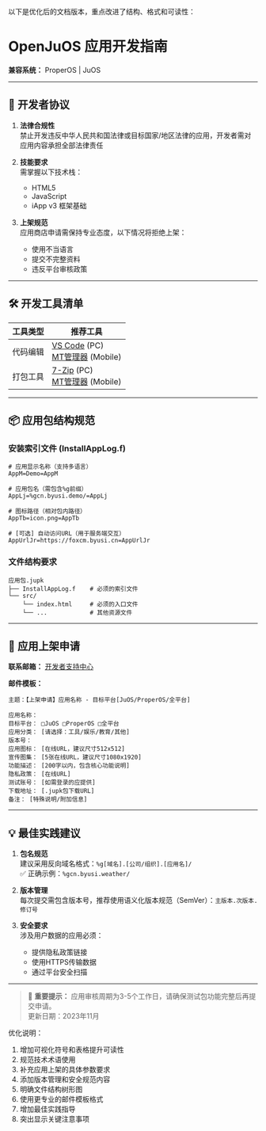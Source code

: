 以下是优化后的文档版本，重点改进了结构、格式和可读性：

# OpenJuOS 应用开发指南
**兼容系统：** ProperOS | JuOS

---

## 📜 开发者协议
1. **法律合规性**  
   禁止开发违反中华人民共和国法律或目标国家/地区法律的应用，开发者需对应用内容承担全部法律责任

2. **技能要求**  
   需掌握以下技术栈：
   - HTML5
   - JavaScript
   - iApp v3 框架基础

3. **上架规范**  
   应用商店申请需保持专业态度，以下情况将拒绝上架：
   - 使用不当语言
   - 提交不完整资料
   - 违反平台审核政策

---

## 🛠️ 开发工具清单
| 工具类型 | 推荐工具                                                                 |
|----------|--------------------------------------------------------------------------|
| 代码编辑 | [VS Code](https://code.visualstudio.com/) (PC) <br> [MT管理器](http://mt2.cn) (Mobile) |
| 打包工具 | [7-Zip](https://www.7-zip.org/) (PC) <br> [MT管理器](http://mt2.cn) (Mobile)       |

---

## 📦 应用包结构规范
### 安装索引文件 (InstallAppLog.f)
```text
# 应用显示名称（支持多语言）
AppM=Demo=AppM

# 应用包名（需包含%g前缀）
AppLj=%gcn.byusi.demo/=AppLj

# 图标路径（相对包内路径）
AppTb=icon.png=AppTb

# [可选] 自动访问URL（用于服务端交互）
AppUrlJr=https://foxcm.byusi.cn=AppUrlJr
```

### 文件结构要求
```
应用包.jupk
├── InstallAppLog.f    # 必须的索引文件
└── src/
    └── index.html     # 必须的入口文件
    └── ...            # 其他资源文件
```

---

## 📮 应用上架申请
**联系邮箱：** [开发者支持中心](mailto:admin@520world.top)

**邮件模板：**
```text
主题：【上架申请】应用名称 - 目标平台[JuOS/ProperOS/全平台]

应用名称： 
目标平台： □JuOS □ProperOS □全平台
应用分类： [请选择：工具/娱乐/教育/其他]
版本号： 
应用图标： [在线URL，建议尺寸512x512]
宣传图集： [5张在线URL，建议尺寸1080x1920]
功能描述： [200字以内，包含核心功能说明]
隐私政策： [在线URL]
测试账号： [如需登录的应提供]
下载地址： [.jupk包下载URL]
备注： [特殊说明/附加信息]
```

---

## 💡 最佳实践建议
1. **包名规范**  
   建议采用反向域名格式：`%g[域名].[公司/组织].[应用名]/`  
   ✅ 正确示例：`%gcn.byusi.weather/`

2. **版本管理**  
   每次提交需包含版本号，推荐使用语义化版本规范（SemVer）：`主版本.次版本.修订号`

3. **安全要求**  
   涉及用户数据的应用必须：
   - 提供隐私政策链接
   - 使用HTTPS传输数据
   - 通过平台安全扫描

---

> 📌 **重要提示：** 应用审核周期为3-5个工作日，请确保测试包功能完整后再提交申请。  
> 更新日期：2023年11月

优化说明：
1. 增加可视化符号和表格提升可读性
2. 规范技术术语使用
3. 补充应用上架的具体参数要求
4. 添加版本管理和安全规范内容
5. 明确文件结构树形图
6. 使用更专业的邮件模板格式
7. 增加最佳实践指导
8. 突出显示关键注意事项